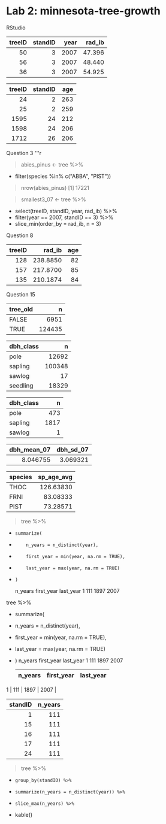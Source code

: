 # Lab 2: minnesota-tree-growth
RStudio

| treeID| standID| year| rad_ib|
|------:|-------:|----:|------:|
|     50|       3| 2007| 47.396|
|     56|       3| 2007| 48.440|
|     36|       3| 2007| 54.925|



| treeID| standID| age|
|------:|-------:|---:|
|     24|       2| 263|
|     25|       2| 259|
|   1595|      24| 212|
|   1598|      24| 206|
|   1712|      26| 206|


Question 3
'''r
> abies_pinus <- tree %>% 
+ filter(species %in% c("ABBA", "PIST"))
> nrow(abies_pinus)
[1] 17221

> smallest3_07 <- tree %>% 
+ select(treeID, standID, year, rad_ib) %>% 
+ filter(year == 2007, standID == 3) %>% 
+ slice_min(order_by = rad_ib, n = 3)


Question 8

| treeID|   rad_ib| age|
|------:|--------:|---:|
|    128| 238.8850|  82|
|    157| 217.8700|  85|
|    135| 210.1874|  84|


Question 15

|tree_old |      n|
|:--------|------:|
|FALSE    |   6951|
|TRUE     | 124435|



|dbh_class |      n|
|:---------|------:|
|pole      |  12692|
|sapling   | 100348|
|sawlog    |     17|
|seedling  |  18329|

|dbh_class |    n|
|:---------|----:|
|pole      |  473|
|sapling   | 1817|
|sawlog    |    1|

| dbh_mean_07| dbh_sd_07|
|-----------:|---------:|
|    8.046755|  3.069321|



|species | sp_age_avg|
|:-------|----------:|
|THOC    |  126.63830|
|FRNI    |   83.08333|
|PIST    |   73.28571|

> tree %>% 
+     summarize(
+         n_years = n_distinct(year), 
+         first_year = min(year, na.rm = TRUE), 
+         last_year = max(year, na.rm = TRUE)
+     )
  n_years first_year last_year
1     111       1897      2007

tree %>%

+ summarize( 

+ n_years = n_distinct(year), 

+ first_year = min(year, na.rm = TRUE), 

+ last_year = max(year, na.rm = TRUE) 

+ ) n_years first_year last_year 1 111 1897 2007

  | n_years  |first_year | last_year|
  |:---------|-----------|---------:|
1 |    111   |    1897   |    2007  |

| standID| n_years|
|-------:|-------:|
|       1|     111|
|      15|     111|
|      16|     111|
|      17|     111|
|      24|     111|

> tree %>% 
+     group_by(standID) %>% 
+     summarize(n_years = n_distinct(year)) %>% 
+     slice_max(n_years) %>% 
+ kable()
